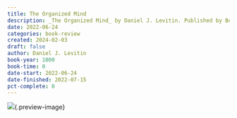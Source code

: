 ```yaml
---
title: The Organized Mind
description: _The Organized Mind_ by Daniel J. Levitin. Published by Books on Tape, with ISBN 9780698162235.0. Read on 2022-06-24
date: 2022-06-24
categories: book-review
created: 2024-02-03
draft: false
author: Daniel J. Levitin
book-year: 1000
book-time: 0
date-start: 2022-06-24
date-finished: 2022-07-15
pct-complete: 0
---
```


![](https://img2.od-cdn.com/ImageType-100/1191-1/{4A03F86D-2DC9-4FB0-A0FD-077E26CCFFEE}Img100.jpg){.preview-image}
